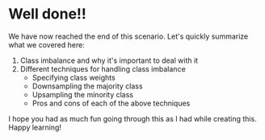 # Well done!!

We have now reached the end of this scenario. Let's quickly summarize what we covered here:

1. Class imbalance and why it's important to deal with it
2. Different techniques for handling class imbalance
    - Specifying class weights
    - Downsampling the majority class
    - Upsampling the minority class
    - Pros and cons of each of the above techniques

I hope you had as much fun going through this as I had while creating this. Happy learning!
